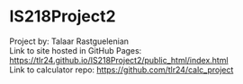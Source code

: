 # IS218Project2
Project by: Talaar Rastguelenian  
Link to site hosted in GitHub Pages: https://tlr24.github.io/IS218Project2/public_html/index.html  
Link to calculator repo: https://github.com/tlr24/calc_project  
